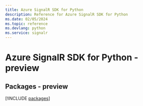 ```yaml
---
title: Azure SignalR SDK for Python
description: Reference for Azure SignalR SDK for Python
ms.date: 02/05/2024
ms.topic: reference
ms.devlang: python
ms.service: signalr
---
```

# Azure SignalR SDK for Python - preview
## Packages - preview
[!INCLUDE [packages](signalr-index.md)]